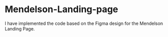 # Mendelson-Landing-page
I have implemented the code based on the Figma design for the Mendelson Landing Page.
